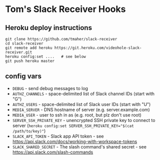 # Tom's Slack Receiver Hooks

## Heroku deploy instructions

```
git clone https://github.com/tmaher/slack-receiver
cd slack-receiver
git remote add heroku https://git.heroku.com/videohole-slack-receiver.git
heroku config:set ....   # see below
git push heroku master
```

## config vars
   * `DEBUG` - send debug messages to log
   * `AUTHZ_CHANNELS` - space-delimited list of Slack channel IDs (start with "G")
   * `AUTHZ_USERS` - space-delimited list of Slack user IDs (start with "U")
   * `MEDIA_SERVER` - DNS hostname of server (e.g. server.example.com)
   * `MEDIA_USER` - user to ssh in as (e.g. root, but plz don't use root)
   * `SERVER_SSH_PRIVATE_KEY` - unencrypted SSH private key to connect to server (`heroku config:set SERVER_SSH_PRIVATE_KEY="$(cat /path/to/key)"`)
   * `SLACK_API_TOKEN` - Slack app API token - see https://api.slack.com/docs/working-with-workspace-tokens
   * `SLACK_SHARED_SECRET` - The slash command's shared secret - see https://api.slack.com/slash-commands
